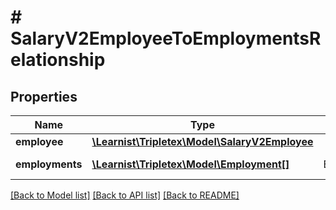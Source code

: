 # # SalaryV2EmployeeToEmploymentsRelationship

## Properties

Name | Type | Description | Notes
------------ | ------------- | ------------- | -------------
**employee** | [**\Learnist\Tripletex\Model\SalaryV2Employee**](SalaryV2Employee.md) |  | [optional]
**employments** | [**\Learnist\Tripletex\Model\Employment[]**](Employment.md) | Employments | [optional] [readonly]

[[Back to Model list]](../../README.md#models) [[Back to API list]](../../README.md#endpoints) [[Back to README]](../../README.md)
